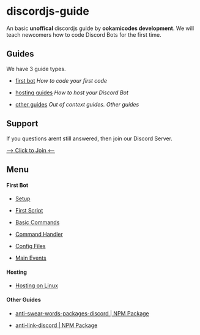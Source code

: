 # discordjs-guide
 
An basic **unoffical** discordjs guide by **ookamicodes development**.
We will teach newcomers how to code Discord Bots for the first time.

## Guides

We have 3 guide types. 

- [first bot](https://github.com/ookamicodes/discordjs-guide/blob/main/first-bot/.README.md)
  _How to code your first code_

- [hosting guides](https://github.com/ookamicodes/discordjs-guide/blob/main/hosting-guides/.README.md)
  _How to host your Discord Bot_

- [other guides](https://github.com/ookamicodes/discordjs-guide/blob/main/other-guides/.README.md)
  _Out of context guides. Other guides_


## Support

If you questions arent still answered, then join our Discord Server.

[--> Click to Join <--](https://discord.gg/FGzCdtP)

## Menu

#### First Bot

- [Setup](https://github.com/ookamicodes/discordjs-guide/blob/master/first-bot/chapters/.setup.md)

- [First Script](https://github.com/ookamicodes/discordjs-guide/blob/master/first-bot/chapters/1_first-script.md)

- [Basic Commands](https://github.com/ookamicodes/discordjs-guide/blob/master/first-bot/chapters/2_basic-commands.md)

- [Command Handler](https://github.com/ookamicodes/discordjs-guide/blob/master/first-bot/chapters/3_command-handler.md)

- [Config Files](https://github.com/ookamicodes/discordjs-guide/blob/master/first-bot/chapters/4_config-files.md)

- [Main Events](https://github.com/ookamicodes/discordjs-guide/blob/master/first-bot/chapters/5_main-events.md)

#### Hosting

- [Hosting on Linux](https://github.com/ookamicodes/discordjs-guide/blob/main/hosting-guides/hosting-on-linux.md)

#### Other Guides

- [anti-swear-words-packages-discord | NPM Package](https://github.com/ookamicodes/discordjs-guide/blob/master/other-guides/chapters/anti-swear-words.md)

- [anti-link-discord | NPM Package](https://github.com/ookamicodes/discordjs-guide/blob/master/other-guides/chapters/anti-link.md)
